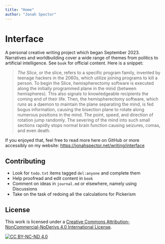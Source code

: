 ```yaml
---
title: "Home"
author: "Jonah Spector"
---
```


# Interface

A personal creative writing project which began September 2023. Narratives and
worldbuilding cover a wide range of themes from politics to artificial
intelligence. See `book` for official content. Here is a snippet:

> *The Slice*, or the slice, refers to a specific program family, invented by
> teenage hackers in the 2060s, which utilize joining programs to kill a person.
> To begin the Slice, hemispherectomy software is executed along the initially
> programmed plane in the mind (between hemispheres). This also signals to
> knowledgeable recipients the coming end of their life. Then, the
> hemispherectomy software, which runs as a daemon to maintain the plane
> separating the mind, is fed bogus information, causing the bisection plane to
> rotate along numerous positions in the mind. The point, speed, and direction
> of rotation jump randomly. The severing of the mind into such small sections
> rapidly stops normal brain function causing seizures, comas, and even death.

If you enjoyed that, feel free to read more here on GitHub or more accessibly on
my website: <https://jonahspector.net/writing/interface>

## Contributing

* Look for `todo.txt` items tagged `del:anyone` and complete them
* Help proofread and edit content in `book`
* Comment on ideas in `journal.md` or elsewhere, namely using Discussions
* Take on the task of redoing all the calculations for Pickerism

## License

This work is licensed under a [Creative Commons
Attribution-NonCommercial-NoDerivs 4.0 International License][cc-by-nc-nd].

[![CC BY-NC-ND 4.0][cc-by-nc-nd-image]][cc-by-nc-nd]

[cc-by-nc-nd]: http://creativecommons.org/licenses/by-nc-nd/4.0/
[cc-by-nc-nd-image]: https://licensebuttons.net/l/by-nc-nd/4.0/88x31.png
